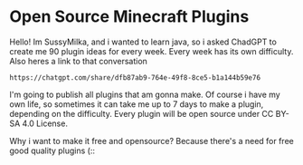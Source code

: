 ﻿# Open Source Minecraft Plugins
Hello! Im SussyMilka, and i wanted to learn java, so i asked ChadGPT to create me 90 plugin ideas for every week.
Every week has its own difficulty.  Also heres a link to that conversation 

    https://chatgpt.com/share/dfb87ab9-764e-49f8-8ce5-b1a144b59e76

I'm going to publish all plugins that am gonna make. Of course i have my own life, so sometimes it can take me up to 7 days to make a plugin, depending on the difficulty. Every plugin will be open source under 
CC BY-SA 4.0 License. 

Why i want to make it free and opensource? Because there's a need for free good quality plugins (::

